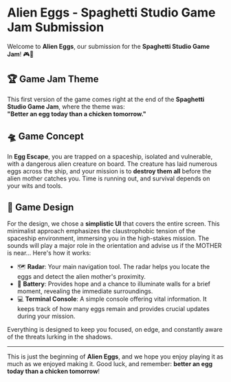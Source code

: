 # Alien Eggs - Spaghetti Studio Game Jam Submission

Welcome to **Alien Eggs**, our submission for the **Spaghetti Studio Game Jam**! 🎮🐣 

## 🏆 Game Jam Theme
This first version of the game comes right at the end of the **Spaghetti Studio Game Jam**, where the theme was:  
**"Better an egg today than a chicken tomorrow."**

## 🛸 Game Concept
In **Egg Escape**, you are trapped on a spaceship, isolated and vulnerable, with a dangerous alien creature on board.
The creature has laid numerous eggs across the ship, and your mission is to **destroy them all** before the alien mother catches you.
Time is running out, and survival depends on your wits and tools.

## 🎨 Game Design
For the design, we chose a **simplistic UI** that covers the entire screen. This minimalist approach emphasizes the claustrophobic
tension of the spaceship environment, immersing you in the high-stakes mission.
The sounds will play a major role in the orientation and advise us if the MOTHER is near...
Here's how it works:

- 🗺️ **Radar**: Your main navigation tool. The radar helps you locate the eggs and detect the alien mother's proximity.  
- 🔋 **Battery**: Provides hope and a chance to illuminate walls for a brief moment, revealing the immediate surroundings.  
- 💻 **Terminal Console**: A simple console offering vital information. It keeps track of how many eggs remain and provides
		crucial updates during your mission.

Everything is designed to keep you focused, on edge, and constantly aware of the threats lurking in the shadows.

---

This is just the beginning of **Alien Eggs**, and we hope you enjoy playing it as much as we enjoyed making it.
Good luck, and remember: **better an egg today than a chicken tomorrow**!
